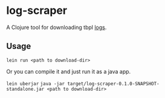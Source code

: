 # log-scraper

A Clojure tool for downloading tbpl [logs](http://ftp.mozilla.org/pub/mozilla.org/firefox/tinderbox-builds/mozilla-inbound-linux-debug/).

## Usage

`lein run <path to download-dir>`

Or you can compile it and just run it as a java app.

`lein uberjar`
`java -jar target/log-scraper-0.1.0-SNAPSHOT-standalone.jar <path to download-dir>`

